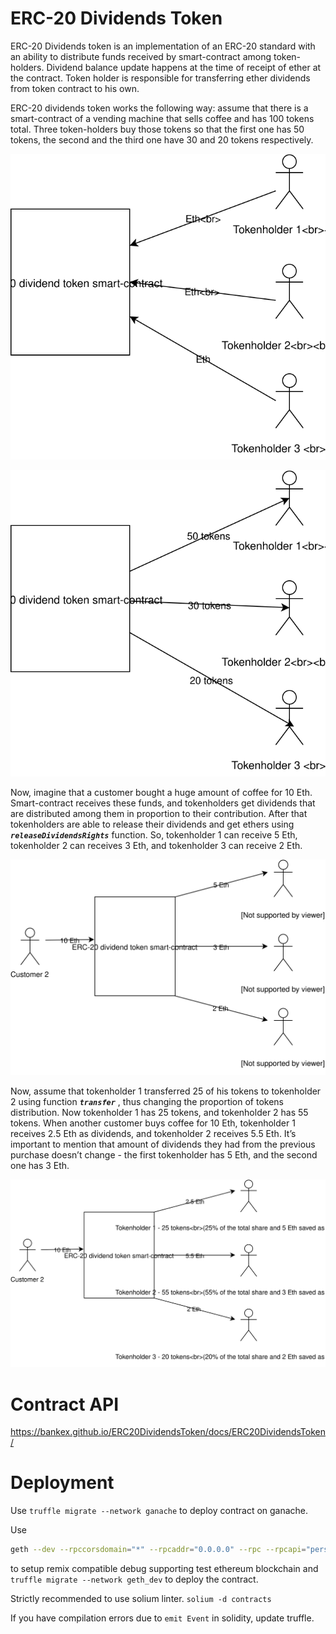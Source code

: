# ERC-20 Dividends Token

ERC-20 Dividends token is an implementation of an ERC-20 standard with an ability to distribute funds received by smart-contract among token-holders. Dividend balance update happens at the time of receipt of ether at the contract. Token holder is responsible for transferring ether dividends from token contract to his own.

ERC-20 dividends token works the following way: assume that there is a smart-contract of a vending machine that sells coffee and has 100 tokens total. Three token-holders buy those tokens so that the first one has 50 tokens, the second and the third one have 30 and 20 tokens respectively.  

![getting tokens](../docs/images/dividends/image0.svg)

![getting tokens](../docs/images/dividends/image1.svg)

Now, imagine that a customer bought a huge amount of coffee for 10 Eth. Smart-contract receives these funds, and tokenholders get dividends that are distributed among them in proportion to their contribution. After that tokenholders are able to release their dividends and get ethers using ***`releaseDividendsRights`*** function.  So, tokenholder 1 can receive 5 Eth, tokenholder 2 can receives 3 Eth, and tokenholder 3 can receive 2 Eth.

![releasing dividends](../docs/images/dividends/image2.svg)

Now, assume that tokenholder 1 transferred 25 of his tokens to tokenholder 2 using function ***`transfer`*** , thus changing the proportion of tokens distribution. Now tokenholder 1 has 25 tokens, and tokenholder 2 has 55 tokens. When another customer buys coffee for 10 Eth, tokenholder 1 receives 2.5 Eth as dividends, and tokenholder 2 receives 5.5 Eth. It’s important to mention that amount of dividends they had from the previous purchase doesn’t change - the first tokenholder has 5 Eth, and the second one has 3 Eth. 

![proportion changed](../docs/images/dividends/image3.svg)






# Contract API

https://bankex.github.io/ERC20DividendsToken/docs/ERC20DividendsToken/


# Deployment

Use `truffle migrate --network ganache` to  deploy contract on ganache.

Use 
```bash
geth --dev --rpccorsdomain="*" --rpcaddr="0.0.0.0" --rpc --rpcapi="personal,eth,net,debug,web3,db,admin" --networkid 7555  --dev.period=1
```
to setup remix compatible debug supporting test ethereum blockchain and `truffle migrate --network geth_dev` to deploy the contract.


Strictly recommended to use solium linter. `solium -d contracts`

If you have compilation errors due to `emit Event` in solidity, update truffle.

